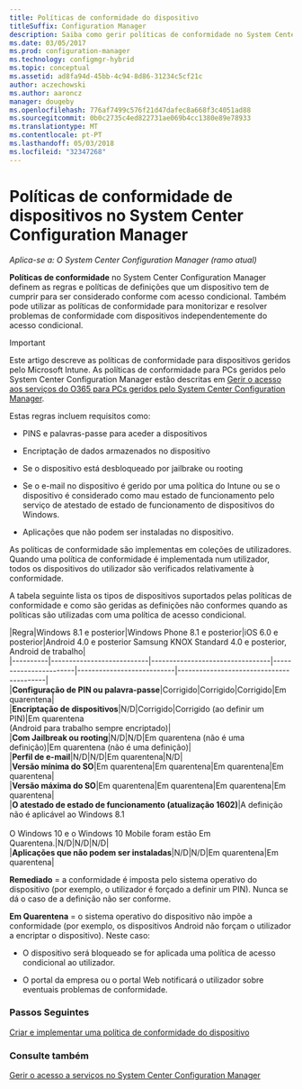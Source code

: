 ```yaml
---
title: Políticas de conformidade do dispositivo
titleSuffix: Configuration Manager
description: Saiba como gerir políticas de conformidade no System Center Configuration Manager, para tornar os dispositivos em conformidade com acesso condicional políticas.
ms.date: 03/05/2017
ms.prod: configuration-manager
ms.technology: configmgr-hybrid
ms.topic: conceptual
ms.assetid: ad8fa94d-45bb-4c94-8d86-31234c5cf21c
author: aczechowski
ms.author: aaroncz
manager: dougeby
ms.openlocfilehash: 776af7499c576f21d47dafec8a668f3c4051ad88
ms.sourcegitcommit: 0b0c2735c4ed822731ae069b4cc1380e89e78933
ms.translationtype: MT
ms.contentlocale: pt-PT
ms.lasthandoff: 05/03/2018
ms.locfileid: "32347268"
---
```

# <a name="device-compliance-policies-in-system-center-configuration-manager"></a>Políticas de conformidade de dispositivos no System Center Configuration Manager

*Aplica-se a: O System Center Configuration Manager (ramo atual)*

**Políticas de conformidade** no System Center Configuration Manager definem as regras e políticas de definições que um dispositivo tem de cumprir para ser considerado conforme com acesso condicional. Também pode utilizar as políticas de conformidade para monitorizar e resolver problemas de conformidade com dispositivos independentemente do acesso condicional.  


> [!IMPORTANT]  
>  Este artigo descreve as políticas de conformidade para dispositivos geridos pelo Microsoft Intune.    As políticas de conformidade para PCs geridos pelo System Center Configuration Manager estão descritas em [Gerir o acesso aos serviços do O365 para PCs geridos pelo System Center Configuration Manager](../../protect/deploy-use/manage-access-to-o365-services-for-pcs-managed-by-sccm.md).  

 Estas regras incluem requisitos como:  

-   PINS e palavras-passe para aceder a dispositivos

-   Encriptação de dados armazenados no dispositivo

-   Se o dispositivo está desbloqueado por jailbrake ou rooting  

-   Se o e-mail no dispositivo é gerido por uma política do Intune ou se o dispositivo é considerado como mau estado de funcionamento pelo serviço de atestado de estado de funcionamento de dispositivos do Windows.
-   Aplicações que não podem ser instaladas no dispositivo.


 As políticas de conformidade são implementas em coleções de utilizadores. Quando uma política de conformidade é implementada num utilizador, todos os dispositivos do utilizador são verificados relativamente à conformidade.  

 A tabela seguinte lista os tipos de dispositivos suportados pelas políticas de conformidade e como são geridas as definições não conformes quando as políticas são utilizadas com uma política de acesso condicional.  

|Regra|Windows 8.1 e posterior|Windows Phone 8.1 e posterior|iOS 6.0 e posterior|Android 4.0 e posterior Samsung KNOX Standard 4.0 e posterior, Android de trabalho|  
|----------|---------------------------|---------------------------------|-----------------------|---------------------------|-----------------------------------------|  
|**Configuração de PIN ou palavra-passe**|Corrigido|Corrigido|Corrigido|Em quarentena|  
|**Encriptação de dispositivos**|N/D|Corrigido|Corrigido (ao definir um PIN)|Em quarentena<br>(Android para trabalho sempre encriptado)|  
|**Com Jailbreak ou rooting**|N/D|N/D|Em quarentena (não é uma definição)|Em quarentena (não é uma definição)|  
|**Perfil de e-mail**|N/D|N/D|Em quarentena|N/D|  
|**Versão mínima do SO**|Em quarentena|Em quarentena|Em quarentena|Em quarentena|  
|**Versão máxima do SO**|Em quarentena|Em quarentena|Em quarentena|Em quarentena|  
|**O atestado de estado de funcionamento (atualização 1602)**|A definição não é aplicável ao Windows 8.1<br /><br /> O Windows 10 e o Windows 10 Mobile foram estão Em Quarentena.|N/D|N/D|N/D|  
|**Aplicações que não podem ser instaladas**|N/D|N/D|Em quarentena|Em quarentena|

 **Remediado** = a conformidade é imposta pelo sistema operativo do dispositivo (por exemplo, o utilizador é forçado a definir um PIN).  Nunca se dá o caso de a definição não ser conforme.  

 **Em Quarentena** = o sistema operativo do dispositivo não impõe a conformidade (por exemplo, os dispositivos Android não forçam o utilizador a encriptar o dispositivo).  Neste caso:  

-   O dispositivo será bloqueado se for aplicada uma política de acesso condicional ao utilizador.  

-   O portal da empresa ou o portal Web notificará o utilizador sobre eventuais problemas de conformidade.  


### <a name="next-steps"></a>Passos Seguintes  
[Criar e implementar uma política de conformidade do dispositivo](create-compliance-policy.md)
### <a name="see-also"></a>Consulte também  
 [Gerir o acesso a serviços no System Center Configuration Manager](../../protect/deploy-use/manage-access-to-services.md)
